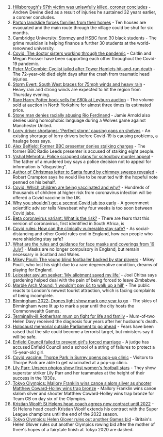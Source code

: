 1. [Hillsborough's 97th victim was unlawfully killed, coroner concludes](https://www.bbc.co.uk/news/uk-england-merseyside-58011373) - Andrew Devine died as a result of injuries he sustained 32 years earlier, a coroner concludes.
2. [Parton landslide forces families from their homes](https://www.bbc.co.uk/news/uk-england-cumbria-58011466) - Ten houses are evacuated and the main route through the village could be shut for six months.
3. [Cambridge University: Stormzy and HSBC fund 30 black students](https://www.bbc.co.uk/news/uk-england-cambridgeshire-58011700) - The grime musician is helping finance a further 30 students at the world-renowned university.
4. [Covid: The doctor sisters working through the pandemic](https://www.bbc.co.uk/news/uk-england-devon-58011779) - Caitlín and Megan Prosser have been supporting each other throughout the Covid-19 pandemic.
5. [Peter McCombie: Cyclist jailed after Tower Hamlets hit-and-run death](https://www.bbc.co.uk/news/uk-england-london-58009784) - The 72-year-old died eight days after the crash from traumatic head injuries.
6. [Storm Evert: South West braces for 75mph winds and heavy rain](https://www.bbc.co.uk/news/uk-england-cornwall-58010633) - Heavy rain and strong winds are expected to hit the region from Thursday evening.
7. [Rare Harry Potter book sells for £80k at Leyburn auction](https://www.bbc.co.uk/news/uk-england-york-north-yorkshire-58003050) - The volume sold at auction in North Yorkshire for almost three times its estimated price.
8. [Stone man denies racially abusing Rio Ferdinand](https://www.bbc.co.uk/news/uk-england-birmingham-58011914) - Jamie Arnold also denies using homophobic language during a Wolves game against Manchester United.
9. [Lorry driver shortages: 'Perfect storm' causing gaps on shelves](https://www.bbc.co.uk/news/uk-england-gloucestershire-58006669) - An existing shortage of lorry drivers before Covid-19 is causing problems, a haulage boss says.
10. [Alex Belfield: Former BBC presenter denies stalking charges](https://www.bbc.co.uk/news/uk-england-nottinghamshire-58012030) - The former BBC Radio Leeds presenter is accused of stalking eight people.
11. [Vishal Mehrotra: Police scrapped plans for schoolboy murder appeal](https://www.bbc.co.uk/news/uk-england-sussex-57995512) - The father of a murdered boy says a police decision not to appeal for information is "disgusting".
12. [Author of Christmas letter to Santa found by chimney sweeps revealed](https://www.bbc.co.uk/news/uk-england-nottinghamshire-58006173) - Robert Crampton says he would like to be reunited with the hopeful note penned on his behalf.
13. [Covid: Which children are being vaccinated and why?](https://www.bbc.co.uk/news/health-57888429) - Hundreds of thousands of children at higher risk from coronavirus infection will be offered a Covid vaccine in the UK.
14. [Why you shouldn't get a second Covid jab too early](https://www.bbc.co.uk/news/newsbeat-57682233) - A government scientific advisor tells Newsbeat why four weeks is too soon between Covid jabs.
15. [Beta coronavirus variant: What is the risk?](https://www.bbc.co.uk/news/health-55534727) - There are fears that this version of coronavirus, first identified in South Africa, is
16. [Covid rules: How can the clinically vulnerable stay safe?](https://www.bbc.co.uk/news/health-51997151) - As social-distancing and other Covid rules end in England, how can people who were shielding stay safe?
17. [What are the rules and guidance for face masks and coverings from 19 July?](https://www.bbc.co.uk/news/health-51205344) - Masks are no longer compulsory in England, but remain necessary in Scotland and Wales.
18. [Mikey Poulli: The young blind footballer backed by star players](https://www.bbc.co.uk/news/uk-england-london-57987451) - Mikey Poulli, who lost his sight due to a rare degenerative condition, dreams of playing for England.
19. [Leicester asylum seeker: 'My allotment saved my life'](https://www.bbc.co.uk/news/uk-england-leicestershire-57931064) - Joel Chitsa says gardening helped deal with the pain of being forced to leave Zimbabwe.
20. [Marble Arch Mound: 'I wouldn't pay £4 to walk up a hill'](https://www.bbc.co.uk/news/uk-england-london-58001770) - The public reacts to London's newest tourist attraction, which is facing complaints of being incomplete.
21. [Birmingham 2022: Drones light show mark one year to go](https://www.bbc.co.uk/news/uk-england-stoke-staffordshire-57999884) - The skies of Birmingham were lit up to mark a year until the city hosts the Commonwealth Games.
22. [Terminally-ill Rotherham mum on fight for life and family](https://www.bbc.co.uk/news/uk-england-south-yorkshire-58004513) - Mum-of-two Helen Davy received the diagnosis four years after her husband's death.
23. [Holocaust memorial outside Parliament to go ahead](https://www.bbc.co.uk/news/uk-58012111) - Fears have been raised that the site could become a terrorist target, but ministers say it will be safe.
24. [Enfield Council failed to prevent girl's forced marriage](https://www.bbc.co.uk/news/uk-england-london-58000505) - A judge has accused Enfield Council and a school of a string of failures to protect a 15-year-old girl.
25. [Covid vaccine: Thorpe Park in Surrey opens pop-up clinic](https://www.bbc.co.uk/news/uk-england-surrey-57999680) - Visitors to Thorpe Park are able to get vaccinated at a pop-up clinic.
26. [Lily Parr: Unseen photos show first women's football stars](https://www.bbc.co.uk/news/uk-england-manchester-57998587) - They show superstar striker Lily Parr and her teammates at the height of their success in the 1930s.
27. [Tokyo Olympics: Mallory Franklin wins canoe slalom silver as shooter Matthew Coward-Holley wins trap bronze](https://www.bbc.co.uk/sport/olympics/58009952) - Mallory Franklin wins canoe slalom silver and shooter Matthew Coward-Holley wins trap bronze for Team GB on day six of the Olympics.
28. [Kristian Woolf: St Helens head coach agrees new contract until 2022](https://www.bbc.co.uk/sport/rugby-league/58000196) - St Helens head coach Kristian Woolf extends his contract with the Super League champions until the end of the 2022 season.
29. [Tokyo Olympics: Helen Glover rules out another Games bid](https://www.bbc.co.uk/sport/olympics/58007365) - Britain's Helen Glover rules out another Olympics rowing bid after the mother of three's hopes of a fairytale finish at Tokyo 2020 are dashed.
